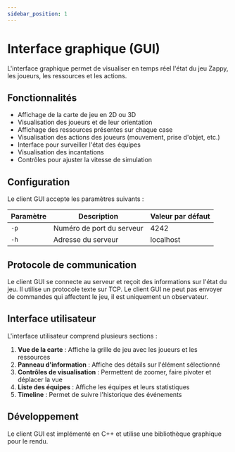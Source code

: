 ```yaml
---
sidebar_position: 1
---
```


# Interface graphique (GUI)

L'interface graphique permet de visualiser en temps réel l'état du jeu Zappy, les joueurs, les ressources et les actions.

## Fonctionnalités

- Affichage de la carte de jeu en 2D ou 3D
- Visualisation des joueurs et de leur orientation
- Affichage des ressources présentes sur chaque case
- Visualisation des actions des joueurs (mouvement, prise d'objet, etc.)
- Interface pour surveiller l'état des équipes
- Visualisation des incantations
- Contrôles pour ajuster la vitesse de simulation

## Configuration

Le client GUI accepte les paramètres suivants :

| Paramètre | Description                    | Valeur par défaut |
|-----------|--------------------------------|-------------------|
| `-p`      | Numéro de port du serveur      | 4242              |
| `-h`      | Adresse du serveur             | localhost         |

## Protocole de communication

Le client GUI se connecte au serveur et reçoit des informations sur l'état du jeu. Il utilise un protocole texte sur TCP. Le client GUI ne peut pas envoyer de commandes qui affectent le jeu, il est uniquement un observateur.

## Interface utilisateur

L'interface utilisateur comprend plusieurs sections :

1. **Vue de la carte** : Affiche la grille de jeu avec les joueurs et les ressources
2. **Panneau d'information** : Affiche des détails sur l'élément sélectionné
3. **Contrôles de visualisation** : Permettent de zoomer, faire pivoter et déplacer la vue
4. **Liste des équipes** : Affiche les équipes et leurs statistiques
5. **Timeline** : Permet de suivre l'historique des événements

## Développement

Le client GUI est implémenté en C++ et utilise une bibliothèque graphique pour le rendu.
